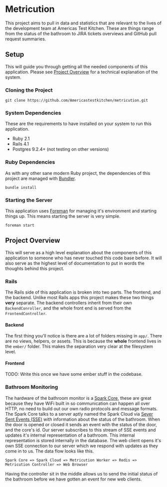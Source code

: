 # Metricution

This project aims to pull in data and statistics that are relevant to the lives of the development team at Americas Test Kitchen. These are things range from the status of the bathroom to JIRA tickets overviews and GitHub pull request summaries.

## Setup

This will guide you through getting all the needed components of this application. Please see [Project Overview](#project-overview) for a technical explanation of the system.

### Cloning the Project

    git clone https://github.com/Americastestkitchen/metricution.git

### System Dependencies

These are the requirements to have installed on your system to run this application.

- Ruby 2.1
- Rails 4.1
- Postgres 9.2.4+ (not testing on other versions)

### Ruby Dependencies

As with any other sane modern Ruby project, the dependencies of this project are managed with [Bundler](http://bundler.io).

    bundle install

### Starting the Server

This application uses [Foreman](http://ddollar.github.io/foreman) for managing it's environment and starting things up. This means starting the server is very simple.

    foreman start


## Project Overview

This will serve as a high level explanation about the components of this application to someone who has never touched this code base before. It will also serve as the highest level of documentation to put in words the thoughts behind this project.

### Rails

The Rails side of this application is broken into two parts. The frontend, and the backend. Unlike most Rails apps this project makes these two things __very__ separate. The backend controllers inherit from their own `BackendConroller`, and the whole front end is served from the `FrontendController`.

#### Backend

The first thing you'll notice is there are a lot of folders missing in `app/`. There are no views, helpers, or assets. This is because the __whole__ frontend lives in the `ember/` folder. This makes the separation very clear at the filesystem level.

#### Frontend

TODO: Write this once we have some ember stuff in the codebase.

### Bathroom Monitoring

The hardware of the bathroom monitor is a [Spark Core](https://www.spark.io), these are great because they have WiFi built in so communication can happen all over HTTP, no need to build out our own radio protocols and message formats. The Spark Core talks to a server aptly named the Spark Cloud via [Sever Sent Events (SSE)](http://en.wikipedia.org/wiki/Server-sent_events) with information about the status of the bathroom. When the door is opened or closed it sends an event with the status of the door, and the core's id. Our server subscribes to this stream of SSE events and updates it's internal representation of a bathroom. This internal representation is stored internally in the database. The web client opens it's own SSE connection to our server which we respond with updates as they come in to us. The data flow looks like this.

    Spark Core => Spark Cloud => Metricution Worker => Redis => Metricution Controller => Web Browser

Having the controller sit in the middle allows us to send the initial status of the bathroom before we have gotten an event for new web clients.
